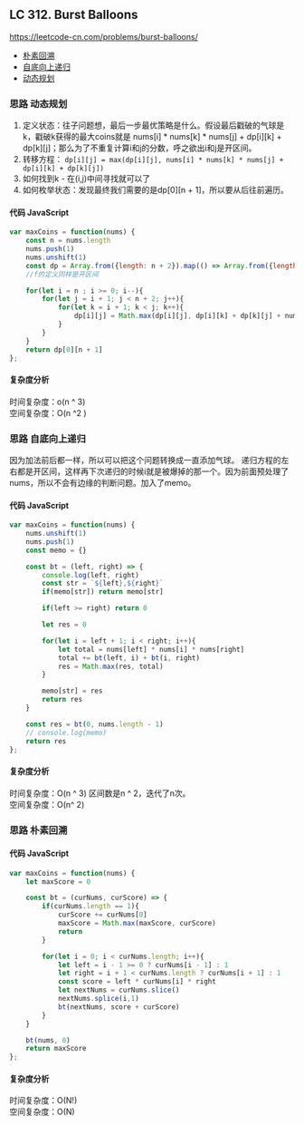 ## LC 312. Burst Balloons
https://leetcode-cn.com/problems/burst-balloons/


- [朴素回溯](#思路-朴素回溯)
- [自底向上递归](#思路-自底向上递归)
- [动态规划](#思路-动态规划)


### 思路 动态规划
1. 定义状态：往子问题想，最后一步最优策略是什么。假设最后戳破的气球是k，戳破k获得的最大coins就是 nums[i] * nums[k] * nums[j] + dp[i][k] + dp[k][j]；那么为了不重复计算i和j的分数，呼之欲出i和j是开区间。
2. 转移方程： `dp[i][j] = max(dp[i][j], nums[i] * nums[k] * nums[j] + dp[i][k] + dp[k][j])`
3. 如何找到k - 在(i,j)中间寻找就可以了
4. 如何枚举状态：发现最终我们需要的是dp[0][n + 1]，所以要从后往前遍历。
#### 代码 JavaScript

```JavaScript
var maxCoins = function(nums) {
    const n = nums.length
    nums.push(1)
    nums.unshift(1)
    const dp = Array.from({length: n + 2}).map(() => Array.from({length: n + 2 }).fill(0))
    //f的定义同样是开区间

    for(let i = n ; i >= 0; i--){
        for(let j = i + 1; j < n + 2; j++){
            for(let k = i + 1; k < j; k++){
                dp[i][j] = Math.max(dp[i][j], dp[i][k] + dp[k][j] + nums[i] * nums[j] * nums[k])
            }
        }
    }
    return dp[0][n + 1]
};

```

#### 复杂度分析
时间复杂度：o(n ^ 3) </br>
空间复杂度：O(n ^2 )

### 思路 自底向上递归
因为加法前后都一样，所以可以把这个问题转换成一直添加气球。
递归方程的左右都是开区间，这样再下次递归的时候i就是被爆掉的那一个。因为前面预处理了nums，所以不会有边缘的判断问题。加入了memo。
#### 代码 JavaScript

```JavaScript
var maxCoins = function(nums) {
    nums.unshift(1)
    nums.push(1)
    const memo = {}

    const bt = (left, right) => {
        console.log(left, right)
        const str = `${left},${right}`
        if(memo[str]) return memo[str]

        if(left >= right) return 0

        let res = 0

        for(let i = left + 1; i < right; i++){
            let total = nums[left] * nums[i] * nums[right]
            total += bt(left, i) + bt(i, right)
            res = Math.max(res, total)
        }

        memo[str] = res
        return res
    }

    const res = bt(0, nums.length - 1)
    // console.log(memo)
    return res 
};

```

#### 复杂度分析
时间复杂度：O(n ^ 3) 区间数是n ^ 2，迭代了n次。 </br>
空间复杂度：O(n^ 2)


### 思路 朴素回溯

#### 代码 JavaScript

```JavaScript
var maxCoins = function(nums) {
    let maxScore = 0

    const bt = (curNums, curScore) => {
        if(curNums.length == 1){
            curScore += curNums[0]
            maxScore = Math.max(maxScore, curScore)
            return 
        }

        for(let i = 0; i < curNums.length; i++){
            let left = i - 1 >= 0 ? curNums[i - 1] : 1
            let right = i + 1 < curNums.length ? curNums[i + 1] : 1
            const score = left * curNums[i] * right
            let nextNums = curNums.slice()
            nextNums.splice(i,1)
            bt(nextNums, score + curScore)
        }
    }

    bt(nums, 0)
    return maxScore
};

```

#### 复杂度分析
时间复杂度：O(N!) </br>
空间复杂度：O(N)






